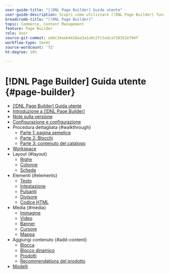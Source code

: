 ```yaml
---
user-guide-title: "[!DNL Page Builder] Guida utente"
user-guide-description: Scopri come utilizzare [!DNL Page Builder] funzionalità per creare pagine ricche di contenuti con layout personalizzati che migliorano la narrazione visiva e stimolano il coinvolgimento e la fedeltà dei clienti.
breadcrumb-title: "[!DNL Page Builder]"
topic: Commerce, Content Management
feature: Page Builder
role: User
source-git-commit: addc34aeb4418aa3a1a9c2fc3adca738352ef94f
workflow-type: tm+mt
source-wordcount: '72'
ht-degree: 16%

---
```



# [!DNL Page Builder] Guida utente {#page-builder}

- [[!DNL Page Builder] Guida utente](guide-overview.md)
- [Introduzione a [!DNL Page Builder]](introduction.md)
- [Note sulla versione](release-notes.md)
- [Configurazione e configurazione](setup.md)
- Procedura dettagliata {#walkthrough}
   - [Parte 1: pagina semplice](1-simple-page.md)
   - [Parte 2: Blocchi](2-blocks.md)
   - [Parte 3: contenuto del catalogo](3-catalog-content.md)
- [Workspace](workspace.md)
- Layout {#layout}
   - [Righe](row.md)
   - [Colonne](column.md)
   - [Schede](tabs.md)
- Elementi {#elements}
   - [Testo](text.md)
   - [Intestazione](heading.md)
   - [Pulsanti](buttons.md)
   - [Divisore](divider.md)
   - [Codice HTML](html-code.md)
- Media {#media}
   - [Immagine](image.md)
   - [Video](video.md)
   - [Banner](banner.md)
   - [Cursore](slider.md)
   - [Mappa](map.md)
- Aggiungi contenuto {#add-content}
   - [Blocca](block.md)
   - [Blocco dinamico](dynamic-block.md)
   - [Prodotti](products.md)
   - [Recommendations del prodotto](recommendations.md)
- [Modelli](templates.md)
